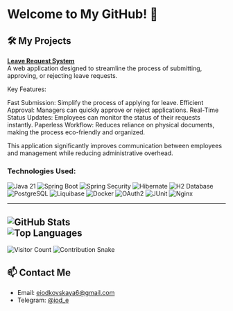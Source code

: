 # Welcome to My GitHub! 🌟  

## 🛠️ My Projects

[**Leave Request System**](https://github.com/AlenaIadkouskaya/leaveRequestSystem)   
A web application designed to streamline the process of submitting, approving, or rejecting leave requests. 

Key Features:

Fast Submission: Simplify the process of applying for leave.
Efficient Approval: Managers can quickly approve or reject applications.
Real-Time Status Updates: Employees can monitor the status of their requests instantly.
Paperless Workflow: Reduces reliance on physical documents, making the process eco-friendly and organized.

This application significantly improves communication between employees and management while reducing administrative overhead.

### Technologies Used:

<p>
  <img src="https://img.shields.io/badge/Java%2021-007396?style=for-the-badge&logo=java&logoColor=white" alt="Java 21">
  <img src="https://img.shields.io/badge/Spring%20Boot-6DB33F?style=for-the-badge&logo=spring-boot&logoColor=white" alt="Spring Boot">
  <img src="https://img.shields.io/badge/Spring%20Security-6DB33F?style=for-the-badge&logo=spring-security&logoColor=white" alt="Spring Security">
  <img src="https://img.shields.io/badge/Hibernate-59666C?style=for-the-badge&logo=hibernate&logoColor=white" alt="Hibernate">
  <img src="https://img.shields.io/badge/H2%20Database-003545?style=for-the-badge&logo=h2&logoColor=white" alt="H2 Database">
  <img src="https://img.shields.io/badge/PostgreSQL-4169E1?style=for-the-badge&logo=postgresql&logoColor=white" alt="PostgreSQL">
  <img src="https://img.shields.io/badge/Liquibase-2962FF?style=for-the-badge&logo=liquibase&logoColor=white" alt="Liquibase">
  <img src="https://img.shields.io/badge/Docker-2496ED?style=for-the-badge&logo=docker&logoColor=white" alt="Docker">
  <img src="https://img.shields.io/badge/OAuth2-3D3D3D?style=for-the-badge&logo=oauth&logoColor=white" alt="OAuth2">
  <img src="https://img.shields.io/badge/JUnit-25A162?style=for-the-badge&logo=junit5&logoColor=white" alt="JUnit">
  <img src="https://img.shields.io/badge/Nginx-009639?style=for-the-badge&logo=nginx&logoColor=white" alt="Nginx">
</p>

---
![GitHub Stats](https://github-readme-stats.vercel.app/api?username=AlenaIadkouskaya&show_icons=true&theme=radical)  
![Top Languages](https://github-readme-stats.vercel.app/api/top-langs/?username=AlenaIadkouskaya&layout=compact&theme=radical)
---
![Visitor Count](https://komarev.com/ghpvc/?username=AlenaIadkouskaya&color=blue)
![Contribution Snake](https://github.com/AlenaIadkouskaya/AlenaIadkouskaya/blob/output/github-contribution-grid-snake.svg)


## 📫 Contact Me

- Email: [eiodkovskaya6@gmail.com](mailto:eiodkovskaya6@gmail.com)
- Telegram: [@iod_e](https://t.me/@iod_e)
